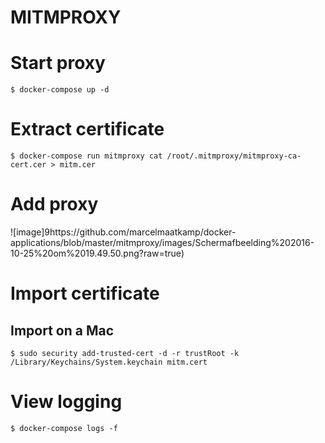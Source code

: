 # MITMPROXY

# Start proxy
```
$ docker-compose up -d
```

# Extract certificate
```
$ docker-compose run mitmproxy cat /root/.mitmproxy/mitmproxy-ca-cert.cer > mitm.cer
```

# Add proxy
![image]9https://github.com/marcelmaatkamp/docker-applications/blob/master/mitmproxy/images/Schermafbeelding%202016-10-25%20om%2019.49.50.png?raw=true)

# Import certificate

## Import on a Mac
```
$ sudo security add-trusted-cert -d -r trustRoot -k /Library/Keychains/System.keychain mitm.cert
```

# View logging
```
$ docker-compose logs -f
```
